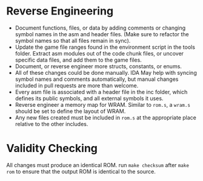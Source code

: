 # Reverse Engineering
- Document functions, files, or data by adding comments or changing symbol names in the asm and header files. (Make sure to refactor the symbol names so that all files remain in sync).
- Update the game file ranges found in the environment script in the tools folder. Extract asm modules out of the code chunk files, or uncover specific data files, and add them to the game files.
- Document, or reverse engineer more structs, constants, or enums.
- All of these changes could be done manually. IDA May help with syncing symbol names and comments automatically, but manual changes included in pull requests are more than welcome.
- Every asm file is associated with a header file in the inc folder, which defines its public symbols, and all external symbols it uses.
- Reverse engineer a memory map for WRAM. Similar to `rom.s`, a `wram.s` should be set to define the layout of WRAM.
- Any new files created must be included in `rom.s` at the appropriate place relative to the other includes.

# Validity Checking
All changes must produce an identical ROM. run `make checksum` after `make rom` to ensure that the output ROM is identical to the source.
